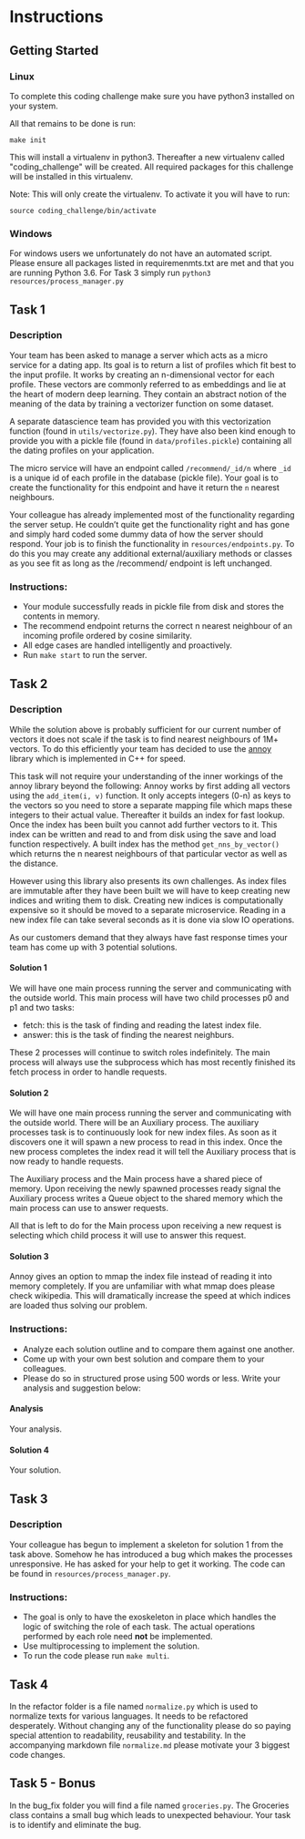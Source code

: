 # Instructions

## Getting Started

### Linux

To complete this coding challenge make sure you have python3 installed on your system.

All that remains to be done is run:

    make init


This will install a virtualenv in python3. Thereafter a new virtualenv called "coding_challenge" will be created. All required packages for this challenge will be installed in this virtualenv.

Note: This will only create the virtualenv. To activate it you will have to run:

    source coding_challenge/bin/activate

### Windows

For windows users we unfortunately do not have an automated script. Please ensure all packages listed in requiremenmts.txt are met and that you are running Python 3.6. For Task 3 simply run `python3 resources/process_manager.py`


## Task 1
### Description

Your team has been asked to manage a server which acts as a micro service for a dating app. Its goal is to return a list of profiles which fit best to the input profile. It works by creating an n-dimensional vector for each profile. These vectors are commonly referred to as embeddings and lie at the heart of modern deep learning. They contain an abstract notion of the meaning of the data by training a vectorizer function on some dataset. 

A separate datascience team has provided you with this vectorization function (found in `utils/vectorize.py`). They have also been kind enough to provide you with a pickle file (found in `data/profiles.pickle`) containing all the dating profiles on your application. 

The micro service will have an endpoint called `/recommend/_id/n` where `_id` is a unique id of each profile in the database (pickle file). Your goal is to create the functionality for this endpoint and have it return the `n` nearest neighbours.


Your colleague has already implemented most of the functionality regarding the server setup.
He couldn’t quite get the functionality right and has gone and simply hard coded some dummy data of how the server should respond.
Your job is to finish the functionality in `resources/endpoints.py`. To do this you may create any additional external/auxiliary methods or classes as you see fit as long as the /recommend/ endpoint is left unchanged.

### Instructions:

- Your module successfully reads in pickle file from disk and stores the contents in memory.
- The recommend endpoint returns the correct n nearest neighbour of an incoming profile ordered by cosine similarity.
- All edge cases are handled intelligently and proactively.
- Run `make start` to run the server.



## Task 2
### Description

While the solution above is probably sufficient for our current number of vectors it does not scale if the task is to find nearest neighbours of 1M+ vectors. 
To do this efficiently your team has decided to use the [annoy](https://github.com/spotify/annoy) library which is implemented in C++ for speed. 

This task will not require your understanding of the inner workings of the annoy library beyond the following:
Annoy works by first adding all vectors using the `add_item(i, v)` function. It only accepts integers (0-n) as keys to the vectors so you need to store a separate mapping file which maps these integers to their actual value. Thereafter it builds an index for fast lookup. Once the index has been built you cannot add further vectors to it. This index can be written and read to and from disk using the save and load function respectively. A built index has the method `get_nns_by_vector()` which returns the n nearest neighbours of that particular vector as well as the distance.

However using this library also presents its own challenges. 
As index files are immutable after they have been built we will have to keep creating new indices and writing them to disk.
Creating new indices is computationally expensive so it should be moved to a separate microservice.
Reading in a new index file can take several seconds as it is done via slow IO operations.

As our customers demand that they always have fast response times your team has come up with 3 potential solutions. 

#### Solution 1 

We will have one main process running the server and communicating with the outside world. This main process will have two child processes p0 and p1 and two tasks:

- fetch: this is the task of finding and reading the latest index file.
- answer: this is the task of finding the nearest neighburs.

These 2 processes will continue to switch roles indefinitely. The main process will always use the subprocess which has most recently finished its fetch process in order to handle requests.

#### Solution 2
  
We will have one main process running the server and communicating with the outside world. There will be an Auxiliary process. The auxiliary processes task is to continuously look for new index files. As soon as it discovers one it will spawn a new process to read in this index. Once the new process completes the index read it will tell the Auxiliary process that is now ready to handle requests.

The Auxiliary process and the Main process have a shared piece of memory. Upon receiving the newly spawned processes ready signal the Auxiliary process writes a Queue object to the shared memory which the main process can use to answer requests.

All that is left to do for the Main process upon receiving a new request is selecting which child process it will use to answer this request. 

#### Solution 3 

Annoy gives an option to mmap the index file instead of reading it into memory completely. If you are unfamiliar with what mmap does please check wikipedia. This will dramatically increase the speed at which indices are loaded thus solving our problem.

### Instructions:

- Analyze each solution outline and to compare them against one another. 
- Come up with your own best solution and compare them to your colleagues. 
- Please do so in structured prose using 500 words or less. Write your analysis and suggestion below:

#### Analysis

Your analysis.

#### Solution 4

Your solution.



## Task 3
### Description

Your colleague has begun to implement a skeleton for solution 1 from the task above. Somehow he has introduced a bug which makes the processes unresponsive. He has asked for your help to get it working. The code can be found in `resources/process_manager.py`.

### Instructions:
- The goal is only to have the exoskeleton in place which handles the logic of switching the role of each task. The actual operations performed by each role need **not** be implemented.
- Use multiprocessing to implement the solution.
- To run the code please run `make multi`.


## Task 4 

In the refactor folder is a file named `normalize.py` which is used to normalize texts for various languages. 
It needs to be refactored desperately. Without changing any of the functionality please do so paying special attention to readability, reusability and testability. In the accompanying markdown file `normalize.md` please motivate your 3 biggest code changes. 

## Task 5 - Bonus

In the bug_fix folder you will find a file named `groceries.py`. The Groceries class contains a small bug which leads to unexpected behaviour. Your task is to identify and eliminate the bug.




